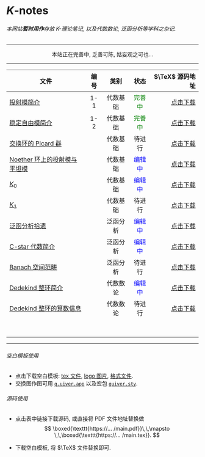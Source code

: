 # $K$-notes

###### 本网站**暂时用作**存放 $K$-理论笔记, 以及代数数论, 泛函分析等学科之杂记. 

***

<center>本站正在完善中, 乏善可陈, 姑妄观之可也...</center>

***

| 文件                                                         | 编号 |   类别   |              状态               |                                              $\TeX$ 源码地址 |
| ------------------------------------------------------------ | :--: | :------: | :-----------------------------: | -----------------------------------------------------------: |
| [投射模简介](https://czhang271828.github.io/z/K-notes/%E6%8A%95%E5%B0%84%E6%A8%A1%E7%AE%80%E4%BB%8B/main.pdf) | 1-1  | 代数基础 | <font color=green>完善中</font> | [点击下载](https://czhang271828.github.io/z/K-notes/%E6%8A%95%E5%B0%84%E6%A8%A1%E7%AE%80%E4%BB%8B/main.tex) |
| [稳定自由模简介](https://czhang271828.github.io/z/K-notes/%E7%A8%B3%E5%AE%9A%E8%87%AA%E7%94%B1%E6%A8%A1%E7%AE%80%E4%BB%8B/main.pdf) | 1-2  | 代数基础 | <font color=green>完善中</font> | [点击下载](https://czhang271828.github.io/z/K-notes/%E7%A8%B3%E5%AE%9A%E8%87%AA%E7%94%B1%E6%A8%A1%E7%AE%80%E4%BB%8B/main.tex) |
| [交换环的 Picard 群](https://czhang271828.github.io/z/K-notes/%E4%BA%A4%E6%8D%A2%E7%8E%AF%E7%9A%84%20Picard%20%E7%BE%A4/main.pdf) |      | 代数基础 |             待进行              | [点击下载](https://czhang271828.github.io/z/K-notes/%E4%BA%A4%E6%8D%A2%E7%8E%AF%E7%9A%84%20Picard%20%E7%BE%A4/main.tex) |
| [Noether 环上的投射模与平坦模](https://czhang271828.github.io/z/K-notes/Noether%20%E7%8E%AF%E4%B8%8A%E7%9A%84%E6%8A%95%E5%B0%84%E6%A8%A1%E4%B8%8E%E5%B9%B3%E5%9D%A6%E6%A8%A1/main.pdf) |      | 代数基础 | <font color=blue>编辑中</font>  | [点击下载](https://czhang271828.github.io/z/K-notes/Noether%20%E7%8E%AF%E4%B8%8A%E7%9A%84%E6%8A%95%E5%B0%84%E6%A8%A1%E4%B8%8E%E5%B9%B3%E5%9D%A6%E6%A8%A1/main.tex) |
| [$K_0$](https://czhang271828.github.io/z/K-notes/K0/main.pdf) |      | 代数基础 | <font color=blue>编辑中</font>  | [点击下载](https://czhang271828.github.io/z/K-notes/K0/main.tex) |
| [$K_1$](https://czhang271828.github.io/z/K-notes/K1/main.pdf) |      | 代数基础 |             待进行              | [点击下载](https://czhang271828.github.io/z/K-notes/K1/main.tex) |
| [泛函分析拾遗](https://czhang271828.github.io/z/K-notes/%E6%B3%9B%E5%87%BD%E5%88%86%E6%9E%90%E6%8B%BE%E9%81%97/main.pdf) |      | 泛函分析 | <font color=blue>编辑中</font>  | [点击下载](https://czhang271828.github.io/z/K-notes/%E6%B3%9B%E5%87%BD%E5%88%86%E6%9E%90%E6%8B%BE%E9%81%97/main.tex) |
| [C-star 代数简介](https://czhang271828.github.io/z/K-notes/C-star%20%E4%BB%A3%E6%95%B0%E7%AE%80%E4%BB%8B/main.pdf) |      | 泛函分析 | <font color=blue>编辑中</font>  | [点击下载](https://czhang271828.github.io/z/K-notes/C-star%20%E4%BB%A3%E6%95%B0%E7%AE%80%E4%BB%8B/main.tex) |
| [Banach 空间范畴](https://czhang271828.github.io/z/K-notes/Banach%20%E7%A9%BA%E9%97%B4%E8%8C%83%E7%95%B4/main.pdf) |      | 泛函分析 |             待进行              | [点击下载](https://czhang271828.github.io/z/K-notes/Banach%20%E7%A9%BA%E9%97%B4%E8%8C%83%E7%95%B4/main.tex) |
| [Dedekind 整环简介](https://czhang271828.github.io/z/K-notes/Dedekind%20%E6%95%B4%E7%8E%AF%E7%AE%80%E4%BB%8B/main.pdf) |      | 代数数论 | <font color=blue>编辑中</font>  | [点击下载](https://czhang271828.github.io/z/K-notes/Dedekind%20%E6%95%B4%E7%8E%AF%E7%AE%80%E4%BB%8B/main.tex) |
| [Dedekind 整环的算数信息](https://czhang271828.github.io/z/K-notes/Dedekind%20%E6%95%B4%E7%8E%AF%E7%9A%84%E7%AE%97%E6%95%B0%E4%BF%A1%E6%81%AF/main.pdf) |      | 代数数论 |             待进行              | [点击下载](https://czhang271828.github.io/z/K-notes/Dedekind%20%E6%95%B4%E7%8E%AF%E7%9A%84%E7%AE%97%E6%95%B0%E4%BF%A1%E6%81%AF/main.tex) |
|                                                              |      |          |                                 |                                                              |
|                                                              |      |          |                                 |                                                              |
|                                                              |      |          |                                 |                                                              |
|                                                              |      |          |                                 |                                                              |
|                                                              |      |          |                                 |                                                              |
|                                                              |      |          |                                 |                                                              |
|                                                              |      |          |                                 |                                                              |
|                                                              |      |          |                                 |                                                              |

***

###### 空白模板使用

* 点击下载空白模板: [tex 文件](https://czhang271828.github.io/z/K-notes/AA%E7%A9%BA%E7%99%BD%E6%A8%A1%E6%9D%BF/main.tex), [logo 图片](https://czhang271828.github.io/z/K-notes/AA%E7%A9%BA%E7%99%BD%E6%A8%A1%E6%9D%BF/logo.png), [格式文件](https://czhang271828.github.io/z/K-notes/AA%E7%A9%BA%E7%99%BD%E6%A8%A1%E6%9D%BF/MainStyle.cls). 
* 交换图作图可用 [$\texttt{q.uiver.app}$](https://q.uiver.app/) 以及宏包 [$\texttt{quiver.sty}$](https://raw.githubusercontent.com/varkor/quiver/master/src/quiver.sty).

###### 源码使用

* 点击表中链接下载源码, 或直接将 PDF 文件地址替换做
  $$
  \boxed{\texttt{https://... /main.pdf}}\,\,\mapsto \,\,\boxed{\texttt{https://... /main.tex}}.
  $$

* 下载空白模板, 将 $\TeX$ 文件替换即可. 